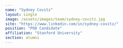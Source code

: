 ```yaml
---
name: "Sydney Covitz"
layout: single
image: /assets/images/team/sydney-covitz.jpg
site: "https://www.linkedin.com/in/sydney-covitz/"
position: "PhD Candidate"
affiliation: "Stanford University"
section: alumni
---
```

